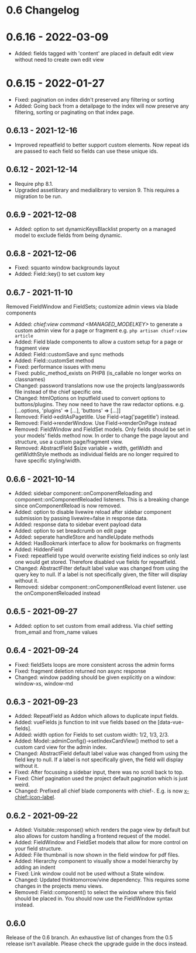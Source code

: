 # 0.6 Changelog

# 0.6.16 - 2022-03-09

-   Added: fields tagged with 'content' are placed in default edit view without need to create own edit view

# 0.6.15 - 2022-01-27

-   Fixed: pagination on index didn't preserved any filtering or sorting
-   Added: Going back from a detailpage to the index will now preserve any filtering, sorting or paginating on that index page.

## 0.6.13 - 2021-12-16

-   Improved repeatfield to better support custom elements. Now repeat ids are passed to each field so fields can use these unique ids.

## 0.6.12 - 2021-12-14

-   Require php 8.1.
-   Upgraded assetlibrary and medialibrary to version 9. This requires a migration to be run.

## 0.6.9 - 2021-12-08

-   Added: option to set dynamicKeysBlacklist property on a managed model to exclude fields from being dynamic.

## 0.6.8 - 2021-12-06

-   Fixed: squanto window backgrounds layout
-   Added: Field::key() to set custom key

## 0.6.7 - 2021-11-10

Removed FieldWindow and FieldSets; customize admin views via blade components

-   Added: _chief:view command <MANAGED_MODELKEY>_ to generate a custom admin view for a page or fragment e.g. `php artisan chief:view article`
-   Added: Field blade components to allow a custom setup for a page or fragment view
-   Added: Field::customSave and sync methods
-   Added: Field::customSet method
-   Fixed: performance issues with menu
-   Fixed: public_method_exists on PHP8 (is_callable no longer works on classnames)
-   Changed: password translations now use the projects lang/passwords file instead of the chief specific one.
-   Changed: htmlOptions on Inputfield used to convert options to buttons/plugins. They now need to have the raw redactor options. e.g. [...options, 'plugins' => [...], 'buttons' => [...]]
-   Removed: Field->editAsPagetitle. Use Field->tag('pagetitle') instead.
-   Removed: Field->renderWindow. Use Field->renderOnPage instead
-   Removed: FieldWindow and FieldSet models. Only fields should be set in your models' fields method now. In order to change the page layout and structure, use a custom page/fragment view.
-   Removed: AbstractField $size variable + width, getWidth and getWidthStyle methods as individual fields are no longer required to have specific styling/width.

## 0.6.6 - 2021-10-14

-   Added: sidebar component::onComponentReloading and component::onComponentReloaded listeners. This is a breaking change since onComponentReload is now removed.
-   Added: option to disable livewire reload after sidebar component submission by passing livewire=false in response data.
-   Added: response data to sidebar event payload data
-   Added: option to set breadcrumb on edit page
-   Added: seperate handleStore and handleUpdate methods
-   Added: HasBookmark interface to allow for bookmarks on fragments
-   Added: HiddenField
-   Fixed: repeatfield type would overwrite existing field indices so only last one would get stored. Therefore disabled vue fields for repeatfield.
-   Changed: AbstractFilter default label value was changed from using the query key to null. If a label is not specifically given, the filter will display without it.
-   Removed: sidebar component::onComponentReload event listener. use the onComponentReloaded instead

## 0.6.5 - 2021-09-27

-   Added: option to set custom from email address. Via chief setting from_email and from_name values

## 0.6.4 - 2021-09-24

-   Fixed: fieldSets loops are more consistent across the admin forms
-   Fixed: fragment deletion returned non async response
-   Changed: window padding should be given explicitly on a window: window-xs, window-md

## 0.6.3 - 2021-09-23

-   Added: RepeatField as Addon which allows to duplicate input fields.
-   Added: vueFields js function to init vue fields based on the \[data-vue-fields].
-   Added: width option for Fields to set custom width: 1/2, 1/3, 2/3.
-   Added: Model::adminConfig()->setIndexCardView() method to set a custom card view for the admin index.
-   Changed: AbstractField default label value was changed from using the field key to null. If a label is not specifically given, the field will display without it.
-   Fixed: After focussing a sidebar input, there was no scroll back to top.
-   Fixed: Chief pagination used the project default pagination which is just weird.
-   Changed: Prefixed all chief blade components with chief-. E.g. <x-icon-label> is now <x-chief::icon-label>.

## 0.6.2 - 2021-09-22

-   Added: Visitable::response() which renders the page view by default but also allows for custom handling a frontend request of the model.
-   Added: FieldWindow and FieldSet models that allow for more control on your field structure.
-   Added: File thumbnail is now shown in the field window for pdf files.
-   Added: Hierarchy component to visually show a model hierarchy by adding an indent
-   Fixed: Link window could not be used without a State window.
-   Changed: Updated thinktomorrow/vine dependency. This requires some changes in the projects menu views.
-   Removed: Field::component() to select the window where this field should be placed in. You should now use the FieldWindow syntax instead.

## 0.6.0

Release of the 0.6 branch. An exhaustive list of changes from the 0.5 release isn't available. Please check the upgrade guide in the docs instead.
